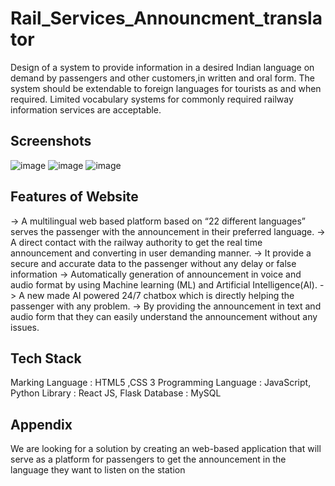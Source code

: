 # Rail_Services_Announcment_translator
Design of a system to provide information in a desired Indian language on demand by passengers and other customers,in written and oral form. The system should be extendable to foreign languages for tourists as and when required. Limited vocabulary systems for commonly required railway information services are acceptable.

## Screenshots

![image](https://github.com/Jatinsingal/Railway_announcement/assets/139496024/44aada58-f366-4b5b-bcca-0d046642e069)
![image](https://github.com/Jatinsingal/Railway_announcement/assets/139496024/91094ef2-bfdd-4ec4-b811-31e3a7dcfba6)
![image](https://github.com/Jatinsingal/Railway_announcement/assets/139496024/a9ff3d12-0824-498d-8d0f-30a47caecc1a)






## Features of Website

-> A multilingual web based platform based on “22 different languages” serves the passenger with the announcement in their preferred language.
-> A direct contact with the railway authority to get the real time announcement and converting in user demanding manner.
-> It provide a secure and accurate data to the passenger without any delay or false information
-> Automatically generation of announcement in voice and audio format by using Machine learning (ML) and Artificial Intelligence(AI).
-> A new made AI powered 24/7 chatbox which is directly helping the passenger with any problem.
-> By providing the announcement in text and audio form that they can easily understand the announcement without any issues.

## Tech Stack

Marking Language : HTML5 ,CSS 3
Programming Language : JavaScript, Python
Library :  React JS, Flask
Database : MySQL



## Appendix
We are looking  for a solution by creating an web-based application that will serve as a platform for passengers to get the announcement in the language they want to listen on the station
